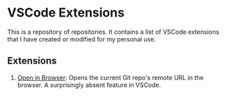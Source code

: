 # VSCode Extensions

This is a repository of repositories. It contains a list of VSCode extensions that I have created or modified for my personal use.

## Extensions
1. [Open in Browser](./open-in-browser/): Opens the current Git repo's remote URL in the browser. A surprisingly absent feature in VSCode.